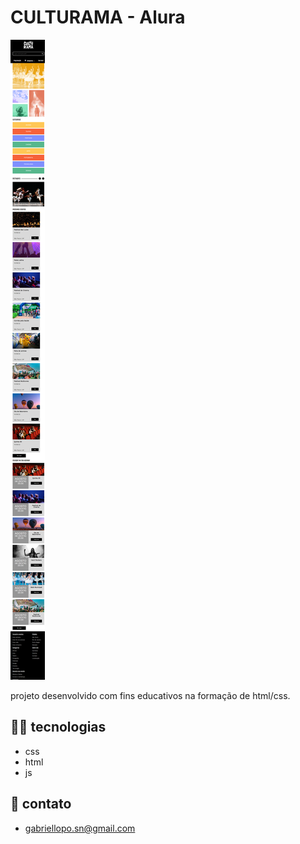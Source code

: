 # CULTURAMA - Alura

![preview](./.github/preview.png)


projeto desenvolvido com fins educativos na formação de html/css.

##  👨‍💻 tecnologias
- css 
- html 
- js

## 📱 contato

 - gabriellopo.sn@gmail.com


